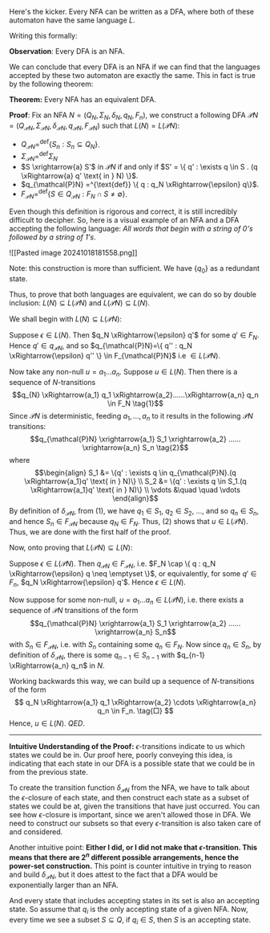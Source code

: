
Here's the kicker. Every NFA can be written as a DFA, where both of these automaton have the same language $L$.

Writing this formally:

**Observation**: Every DFA is an NFA.

We can conclude that every DFA is an NFA if we can find that the languages accepted by these two automaton are exactly the same. This in fact is true by the following theorem:

**Theorem:** Every NFA has an equivalent DFA.

**Proof**: Fix an NFA $N = (Q_N, \Sigma_N, \delta_N, q_N, F_n)$, we construct a following DFA $\mathcal{P}N = (Q_{\mathcal{P}N}, \Sigma_{\mathcal{P}N}, \delta_{\mathcal{P}N}, q_{\mathcal{P}N}, F_{\mathcal{P}N})$ such that $L(N) = L(\mathcal{P}N)$:
- $Q_{\mathcal{P}N} =^{\text{def}} \{ S_n : S_n \subseteq Q_N \}$.
- $\Sigma_{\mathcal{P}N} =^{\text{def}} \Sigma_N$
- $S \xrightarrow{a} S'$ in $\mathcal{P}N$ if and only if $S' = \{ q' : \exists q \in S . (q \xRightarrow{a} q' \text{ in } N) \}$.
- $q_{\mathcal{P}N} =^{\text{def}} \{ q : q_N \xRightarrow{\epsilon} q\}$.
- $F_{\mathcal{P}N} =^{\text{def}} \{ S \in Q_{\mathcal{P}N} : F_N \cap S \neq \emptyset  \}$.

Even though this definition is rigorous and correct, it is still incredibly difficult to decipher. So, here is a visual example of an NFA and a DFA accepting the following language: *All words that begin with a string of 0's followed by a string of 1's*. 

![[Pasted image 20241018181558.png]]

Note: this construction is more than sufficient. We have $\{q_0\}$ as a redundant state.

Thus, to prove that both languages are equivalent, we can do so by double inclusion: $L(N) \subseteq L(\mathcal{P}N)$ and $L(\mathcal{P}N) \subseteq L(N)$.

We shall begin with $L(N) \subseteq L(\mathcal{P}N)$:

Suppose $\epsilon \in L(N)$. Then $q_N \xRightarrow{\epsilon} q'$ for some $q' \in F_N$. Hence $q' \in q_{\mathcal{P}N}$, and so $q_{\mathcal{P}N}=\{ q'' : q_N \xRightarrow{\epsilon} q'' \} \in F_{\mathcal{P}N}$ i.e $\in L(\mathcal{P}N)$.

Now take any non-null $u = a_1...a_n$. Suppose $u \in L(N)$. Then there is a sequence of $N$-transitions $$q_{N} \xRightarrow{a_1} q_1 \xRightarrow{a_2}......\xRightarrow{a_n} q_n \in F_N \tag{1}$$Since $\mathcal{P}N$ is deterministic, feeding $a_1,...,a_n$ to it results in the following $\mathcal{P}N$ transitions: $$q_{\mathcal{P}N} \xrightarrow{a_1} S_1 \xrightarrow{a_2} ...... \xrightarrow{a_n} S_n \tag{2}$$where $$\begin{align}
S_1 &= \{q' : \exists q \in q_{\mathcal{P}N}.(q \xRightarrow{a_1}q' \text{ in } N)\} \\
S_2 &= \{q' : \exists q \in S_1.(q \xRightarrow{a_1}q' \text{ in } N)\} \\
\vdots &\quad \quad \vdots
\end{align}$$By definition of $\delta_{\mathcal{P}N}$, from (1), we have $q_1 \in S_1$, $q_2 \in S_2$, $...$, and so $q_n \in S_n$, and hence $S_n \in F_{\mathcal{P}N}$ because $q_N \in F_N$. Thus, (2) shows that $u \in L(\mathcal{P}N)$. Thus, we are done with the first half of the proof.

Now, onto proving that $L(\mathcal{P}N) \subseteq L(N)$:

Suppose $\epsilon \in L(\mathcal{P}N)$. Then $q_{\mathcal{P}N} \in F_{\mathcal{P}N}$, i.e. $F_N \cap \{ q : q_N \xRightarrow{\epsilon} q \neq \emptyset \}$, or equivalently, for some $q' \in F_n$, $q_N \xRightarrow{\epsilon} q'$. Hence $\epsilon \in L(N)$.

Now suppose for some non-null, $u = a_1...a_n \in L(\mathcal{P}N)$, i.e. there exists a sequence of $\mathcal{P}N$ transitions of the form $$q_{\mathcal{P}N} \xrightarrow{a_1} S_1 \xrightarrow{a_2} ...... \xrightarrow{a_n} S_n$$with $S_n \in F_{\mathcal{P}N}$, i.e. with $S_n$ containing some $q_n \in F_N$. Now since $q_n \in S_n$, by definition of $\delta_{\mathcal{P}N}$, there is some $q_{n-1} \in S_{n-1}$ with $q_{n-1} \xRightarrow{a_n} q_n$ in $N$.

Working backwards this way, we can build up a sequence of $N$-transitions of the form $$
q_N \xRightarrow{a_1} q_1 \xRightarrow{a_2} \cdots \xRightarrow{a_n} q_n \in F_n. \tag{□}
$$Hence, $u \in L(N)$. $QED$.

---

**Intuitive Understanding of the Proof:** $\epsilon$-transitions indicate to us which states we could be in. Our proof here, poorly conveying this idea, is indicating that each state in our DFA is a possible state that we could be in from the previous state. 

To create the transition function $\delta_{\mathcal{P}N}$ from the NFA, we have to talk about the $\epsilon$-closure of each state, and then construct each state as a subset of states we could be at, given the transitions that have just occurred. You can see how $\epsilon$-closure is important, since we aren't allowed those in DFA. We need to construct our subsets so that every $\epsilon$-transition is also taken care of and considered.

Another intuitive point: **Either I did, or I did not make that $\epsilon$-transition. This means that there are $2^n$ different possible arrangements, hence the power-set construction.** This point is counter intuitive in trying to reason and build $\delta_{\mathcal{P}N}$, but it does attest to the fact that a DFA would be exponentially larger than an NFA.

And every state that includes accepting states in its set is also an accepting state. So assume that $q_i$ is the only accepting state of a given NFA. Now, every time we see a subset $S \subseteq Q$, if $q_i \in S$, then $S$ is an accepting state.